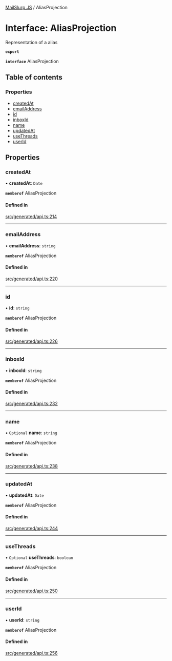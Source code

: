 [MailSlurp JS](../README.md) / AliasProjection

# Interface: AliasProjection

Representation of a alias

**`export`**

**`interface`** AliasProjection

## Table of contents

### Properties

- [createdAt](AliasProjection.md#createdat)
- [emailAddress](AliasProjection.md#emailaddress)
- [id](AliasProjection.md#id)
- [inboxId](AliasProjection.md#inboxid)
- [name](AliasProjection.md#name)
- [updatedAt](AliasProjection.md#updatedat)
- [useThreads](AliasProjection.md#usethreads)
- [userId](AliasProjection.md#userid)

## Properties

### createdAt

• **createdAt**: `Date`

**`memberof`** AliasProjection

#### Defined in

[src/generated/api.ts:214](https://github.com/mailslurp/mailslurp-client/blob/5523864/src/generated/api.ts#L214)

___

### emailAddress

• **emailAddress**: `string`

**`memberof`** AliasProjection

#### Defined in

[src/generated/api.ts:220](https://github.com/mailslurp/mailslurp-client/blob/5523864/src/generated/api.ts#L220)

___

### id

• **id**: `string`

**`memberof`** AliasProjection

#### Defined in

[src/generated/api.ts:226](https://github.com/mailslurp/mailslurp-client/blob/5523864/src/generated/api.ts#L226)

___

### inboxId

• **inboxId**: `string`

**`memberof`** AliasProjection

#### Defined in

[src/generated/api.ts:232](https://github.com/mailslurp/mailslurp-client/blob/5523864/src/generated/api.ts#L232)

___

### name

• `Optional` **name**: `string`

**`memberof`** AliasProjection

#### Defined in

[src/generated/api.ts:238](https://github.com/mailslurp/mailslurp-client/blob/5523864/src/generated/api.ts#L238)

___

### updatedAt

• **updatedAt**: `Date`

**`memberof`** AliasProjection

#### Defined in

[src/generated/api.ts:244](https://github.com/mailslurp/mailslurp-client/blob/5523864/src/generated/api.ts#L244)

___

### useThreads

• `Optional` **useThreads**: `boolean`

**`memberof`** AliasProjection

#### Defined in

[src/generated/api.ts:250](https://github.com/mailslurp/mailslurp-client/blob/5523864/src/generated/api.ts#L250)

___

### userId

• **userId**: `string`

**`memberof`** AliasProjection

#### Defined in

[src/generated/api.ts:256](https://github.com/mailslurp/mailslurp-client/blob/5523864/src/generated/api.ts#L256)
